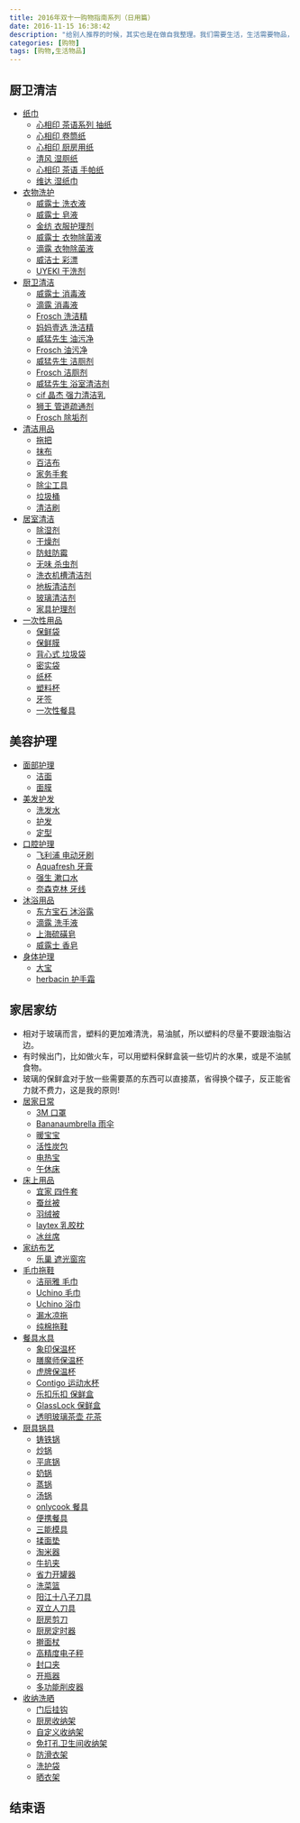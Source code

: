 ```yaml
---
title: 2016年双十一购物指南系列（日用篇）
date: 2016-11-15 16:38:42
description: "给别人推荐的时候，其实也是在做自我整理。我们需要生活，生活需要物品，仅此而已！"
categories: [购物]
tags: [购物,生活物品]
---
```



<!-- more -->


## 厨卫清洁

- [纸巾]()
    - [心相印 茶语系列 抽纸](http://search.jd.com/Search?keyword=心相印%20茶语系列%20抽纸&enc=utf-8&cu=true&utm_source=ads.union.jd.com&utm_medium=tuiguang&utm_campaign=t_248690136_&utm_term=51ce978a87114aa691bfa7301f2514f2-p_276666007&abt=3)
    - [心相印 卷筒纸](http://search.jd.com/Search?keyword=心相印%20卷筒纸&enc=utf-8&cu=true&utm_source=ads.union.jd.com&utm_medium=tuiguang&utm_campaign=t_248690136_&utm_term=4083596945914b57b7f30b1640fed1ff-p_276666007&abt=3)
    - [心相印 厨房用纸](http://search.jd.com/Search?keyword=心相印%20厨房用纸&enc=utf-8&cu=true&utm_source=ads.union.jd.com&utm_medium=tuiguang&utm_campaign=t_248690136_&utm_term=066ee3f7b811450aada0194a1e0c756a-p_276666007&abt=3)
    - [清风 湿厕纸](http://search.jd.com/Search?keyword=清风%20湿厕纸&enc=utf-8&cu=true&utm_source=ads.union.jd.com&utm_medium=tuiguang&utm_campaign=t_248690136_&utm_term=23c7293b08f04f6d8498603721c62ca0-p_276666007&abt=3)
    - [心相印 茶语 手帕纸](http://search.jd.com/Search?keyword=心相印%20茶语%20手帕纸&enc=utf-8&cu=true&utm_source=ads.union.jd.com&utm_medium=tuiguang&utm_campaign=t_248690136_&utm_term=5a8d1d78c31a47089fe1596d66d44393-p_276666007&abt=3)
    - [维达 湿纸巾](http://search.jd.com/Search?keyword=维达%20湿纸巾&enc=utf-8&cu=true&utm_source=ads.union.jd.com&utm_medium=tuiguang&utm_campaign=t_248690136_&utm_term=92bd16aa105c4c7b8f049bf388bb33f3-p_276666007&abt=3)
- [衣物洗护]()
    - [威露士 洗衣液](http://search.jd.com/Search?keyword=威露士%20洗衣液&enc=utf-8&cu=true&utm_source=ads.union.jd.com&utm_medium=tuiguang&utm_campaign=t_248690136_&utm_term=eac92c7f1f6a418489f86378348d093e-p_276666007&abt=3)
    - [威露士 皂液](http://search.jd.com/Search?keyword=威露士%20皂液&enc=utf-8&cu=true&utm_source=ads.union.jd.com&utm_medium=tuiguang&utm_campaign=t_248690136_&utm_term=b6a53d95023b4e0296cc60e28e79d7f6-p_276666007&abt=3)
    - [金纺 衣服护理剂](http://search.jd.com/Search?keyword=金纺%20衣服护理剂&enc=utf-8&cu=true&utm_source=ads.union.jd.com&utm_medium=tuiguang&utm_campaign=t_248690136_&utm_term=78cdb00d138b48d1b005c127fd80ea83-p_276666007&abt=3)
    - [威露士 衣物除菌液](http://search.jd.com/Search?keyword=威露士%20衣物除菌液&enc=utf-8&cu=true&utm_source=ads.union.jd.com&utm_medium=tuiguang&utm_campaign=t_248690136_&utm_term=1f39565b858048b1be5bd8cc8176c94b-p_276666007&abt=3)
    - [滴露 衣物除菌液](http://search.jd.com/Search?keyword=滴露%20衣物除菌液&enc=utf-8&cu=true&utm_source=ads.union.jd.com&utm_medium=tuiguang&utm_campaign=t_248690136_&utm_term=5b96092791ce4a60ba435320c74c05ac-p_276666007&abt=3)
    - [威洁士 彩漂](http://search.jd.com/Search?keyword=威洁士%20彩漂&enc=utf-8&cu=true&utm_source=ads.union.jd.com&utm_medium=tuiguang&utm_campaign=t_248690136_&utm_term=abef40ffb3cb46ee9dc03f22a8a9e7fb-p_276666007&abt=3)
    - [UYEKI 干洗剂](http://search.jd.com/Search?keyword=UYEKI%20干洗剂&enc=utf-8&cu=true&utm_source=ads.union.jd.com&utm_medium=tuiguang&utm_campaign=t_248690136_&utm_term=8ba0a845955148f18776476129d50a25-p_276666007&abt=3)
- [厨卫清洁]()
    - [威露士 消毒液](http://search.jd.com/Search?keyword=威露士%20消毒液&enc=utf-8&cu=true&utm_source=ads.union.jd.com&utm_medium=tuiguang&utm_campaign=t_248690136_&utm_term=9d26afd5c07a467cb9247d3709b45e3a-p_276666007&abt=3)
    - [滴露 消毒液](http://search.jd.com/Search?keyword=滴露%20消毒液&enc=utf-8&cu=true&utm_source=ads.union.jd.com&utm_medium=tuiguang&utm_campaign=t_248690136_&utm_term=ff1d2aec1b0d49cba7ba42f75f83d000-p_276666007&abt=3)
    - [Frosch 洗洁精](http://search.jd.com/Search?keyword=Frosch%20洗洁精&enc=utf-8&cu=true&utm_source=ads.union.jd.com&utm_medium=tuiguang&utm_campaign=t_248690136_&utm_term=ea9fd472e1b94b899171a383f66d7ff9-p_276666007&abt=3)
    - [妈妈壹选 洗洁精](http://search.jd.com/Search?keyword=妈妈壹选%20洗洁精&enc=utf-8&cu=true&utm_source=ads.union.jd.com&utm_medium=tuiguang&utm_campaign=t_248690136_&utm_term=3e2097cd8da3459a9a59c9336de8fe35-p_276666007&abt=3)
    - [威猛先生 油污净](http://search.jd.com/Search?keyword=威猛先生%20油污净&enc=utf-8&cu=true&utm_source=ads.union.jd.com&utm_medium=tuiguang&utm_campaign=t_248690136_&utm_term=2334b48bf3c54eee9da8beb42606ab14-p_276666007&abt=3)
    - [Frosch 油污净](http://search.jd.com/Search?keyword=Frosch%20油污净&enc=utf-8&cu=true&utm_source=ads.union.jd.com&utm_medium=tuiguang&utm_campaign=t_248690136_&utm_term=56fd465ebc8f4158b2ff1c61d6dc3307-p_276666007&abt=3)
    - [威猛先生 洁厕剂](http://search.jd.com/Search?keyword=威猛先生%20洁厕剂&enc=utf-8&cu=true&utm_source=ads.union.jd.com&utm_medium=tuiguang&utm_campaign=t_248690136_&utm_term=2cdde2d9b778404b83841d6a74a63b11-p_276666007&abt=3)
    - [Frosch 洁厕剂](http://search.jd.com/Search?keyword=Frosch%20洁厕剂&enc=utf-8&cu=true&utm_source=ads.union.jd.com&utm_medium=tuiguang&utm_campaign=t_248690136_&utm_term=ea99704fad414377a9c28247c92795e8-p_276666007&abt=3)
    - [威猛先生 浴室清洁剂](http://search.jd.com/Search?keyword=%20%20%20%20-%20[威猛先生%20浴室清洁剂]()&enc=utf-8&cu=true&utm_source=ads.union.jd.com&utm_medium=tuiguang&utm_campaign=t_248690136_&utm_term=6a792c4949af409f85aa3502e0f8e69e-p_276666007&abt=3)
    - [cif 晶杰 强力清洁乳]()
    - [狮王 管道疏通剂](http://search.jd.com/Search?keyword=狮王%20管道疏通剂&enc=utf-8&cu=true&utm_source=ads.union.jd.com&utm_medium=tuiguang&utm_campaign=t_248690136_&utm_term=8b6beea777964f16a2a605cc0407501c-p_276666007&abt=3)
    - [Frosch 除垢剂](http://search.jd.com/Search?keyword=Frosch%20除垢剂&enc=utf-8&cu=true&utm_source=ads.union.jd.com&utm_medium=tuiguang&utm_campaign=t_248690136_&utm_term=1e27d6c9b0d84300ae358d26cd341afb-p_276666007&abt=3)
- [清洁用品]()
    - [拖把](http://search.jd.com/Search?keyword=拖把&enc=utf-8&cu=true&utm_source=ads.union.jd.com&utm_medium=tuiguang&utm_campaign=t_248690136_&utm_term=30ea2a549a77436190c18984d6b149c2-p_276666007&abt=3)
    - [抹布](http://search.jd.com/Search?keyword=抹布&enc=utf-8&cu=true&utm_source=ads.union.jd.com&utm_medium=tuiguang&utm_campaign=t_248690136_&utm_term=2cc663720b944478827a0786722f0f53-p_276666007&abt=3)
    - [百洁布](http://search.jd.com/Search?keyword=百洁布&enc=utf-8&cu=true&utm_source=ads.union.jd.com&utm_medium=tuiguang&utm_campaign=t_248690136_&utm_term=04d38d2c4b9949948a642af63a018b5c-p_276666007&abt=3)
    - [家务手套](http://search.jd.com/Search?keyword=家务手套&enc=utf-8&cu=true&utm_source=ads.union.jd.com&utm_medium=tuiguang&utm_campaign=t_248690136_&utm_term=436de04955d04272a38989f6261ead5d-p_276666007&abt=3)
    - [除尘工具](http://search.jd.com/Search?keyword=除尘工具&enc=utf-8&cu=true&utm_source=ads.union.jd.com&utm_medium=tuiguang&utm_campaign=t_248690136_&utm_term=5ecb22218b21428f804c575831fed2f1-p_276666007&abt=3)
    - [垃圾桶](http://search.jd.com/Search?keyword=垃圾桶&enc=utf-8&cu=true&utm_source=ads.union.jd.com&utm_medium=tuiguang&utm_campaign=t_248690136_&utm_term=36f5155a86cd4d01928107a98b932b1b-p_276666007&abt=3)
    - [清洁刷](http://search.jd.com/Search?keyword=清洁刷&enc=utf-8&cu=true&utm_source=ads.union.jd.com&utm_medium=tuiguang&utm_campaign=t_248690136_&utm_term=016b44cd63614a75887fc2c1b1154482-p_276666007&abt=3)
- [居室清洁]()
    - [除湿剂](http://search.jd.com/Search?keyword=除湿剂&enc=utf-8&cu=true&utm_source=ads.union.jd.com&utm_medium=tuiguang&utm_campaign=t_248690136_&utm_term=733d6dcaa4794d198c44b73614a75da0-p_276666007&abt=3)
    - [干燥剂](http://search.jd.com/Search?keyword=干燥剂&enc=utf-8&cu=true&utm_source=ads.union.jd.com&utm_medium=tuiguang&utm_campaign=t_248690136_&utm_term=65f2cf3054034af4bdacc8a59ec99468-p_276666007&abt=3)
    - [防蛀防霉](http://search.jd.com/Search?keyword=防蛀防霉&enc=utf-8&cu=true&utm_source=ads.union.jd.com&utm_medium=tuiguang&utm_campaign=t_248690136_&utm_term=e1ad089b744248db87ddf5fdc20b70c6-p_276666007&abt=3)
    - [无味 杀虫剂](http://search.jd.com/Search?keyword=无味%20杀虫剂&enc=utf-8&cu=true&utm_source=ads.union.jd.com&utm_medium=tuiguang&utm_campaign=t_248690136_&utm_term=3a83218d4cea4722ae457fa49e086dd2-p_276666007&abt=3)
    - [洗衣机槽清洁剂](http://search.jd.com/Search?keyword=洗衣机槽清洁剂&enc=utf-8&cu=true&utm_source=ads.union.jd.com&utm_medium=tuiguang&utm_campaign=t_248690136_&utm_term=33562ee2249e4ae78650d6ffc6eaca18-p_276666007&abt=3)
    - [地板清洁剂](http://search.jd.com/Search?keyword=地板清洁剂&enc=utf-8&cu=true&utm_source=ads.union.jd.com&utm_medium=tuiguang&utm_campaign=t_248690136_&utm_term=6a3ea7fd08b4448fb46d07efb182e58a-p_276666007&abt=3)
    - [玻璃清洁剂](http://search.jd.com/Search?keyword=玻璃清洁剂&enc=utf-8&cu=true&utm_source=ads.union.jd.com&utm_medium=tuiguang&utm_campaign=t_248690136_&utm_term=e51f06a506204a79baf7f4c8b40c5b74-p_276666007&abt=3)
    - [家具护理剂](http://search.jd.com/Search?keyword=家具护理剂&enc=utf-8&cu=true&utm_source=ads.union.jd.com&utm_medium=tuiguang&utm_campaign=t_248690136_&utm_term=89bb991302b0439897661377fb7c6a78-p_276666007&abt=3)
- [一次性用品]()
    - [保鲜袋](http://search.jd.com/Search?keyword=保鲜袋&enc=utf-8&cu=true&utm_source=ads.union.jd.com&utm_medium=tuiguang&utm_campaign=t_248690136_&utm_term=2e810dd7666f4c3aa301d3eaaed14c0d-p_276666007&abt=3)
    - [保鲜膜](http://search.jd.com/Search?keyword=保鲜膜&enc=utf-8&cu=true&utm_source=ads.union.jd.com&utm_medium=tuiguang&utm_campaign=t_248690136_&utm_term=9aebe7df51af406bbc305cc0a900a025-p_276666007&abt=3)
    - [背心式 垃圾袋](http://search.jd.com/Search?keyword=背心式%20垃圾袋&enc=utf-8&cu=true&utm_source=ads.union.jd.com&utm_medium=tuiguang&utm_campaign=t_248690136_&utm_term=e9d57e5095c0476d81d99ac622f2f9ff-p_276666007&abt=3)
    - [密实袋](http://search.jd.com/Search?keyword=密实袋&enc=utf-8&cu=true&utm_source=ads.union.jd.com&utm_medium=tuiguang&utm_campaign=t_248690136_&utm_term=9a4e30a4f4894d078c0ea26921dd5515-p_276666007&abt=3)
    - [纸杯](http://search.jd.com/Search?keyword=纸杯&enc=utf-8&cu=true&utm_source=ads.union.jd.com&utm_medium=tuiguang&utm_campaign=t_248690136_&utm_term=5b30cee3935d494094c71e85a85338a5-p_276666007&abt=3)
    - [塑料杯](http://search.jd.com/Search?keyword=塑料杯&enc=utf-8&cu=true&utm_source=ads.union.jd.com&utm_medium=tuiguang&utm_campaign=t_248690136_&utm_term=a1c6064307ad4c518957a4357a7d06ae-p_276666007&abt=3)
    - [牙签](http://search.jd.com/Search?keyword=牙签&enc=utf-8&cu=true&utm_source=ads.union.jd.com&utm_medium=tuiguang&utm_campaign=t_248690136_&utm_term=7fecbc8545ad4dcfac577308a7461c52-p_276666007&abt=3)
    - [一次性餐具](http://search.jd.com/Search?keyword=一次性餐具&enc=utf-8&cu=true&utm_source=ads.union.jd.com&utm_medium=tuiguang&utm_campaign=t_248690136_&utm_term=a10bd01e78af45eb8cb6056fe9d6323d-p_276666007&abt=3)



## 美容护理


- [面部护理]()
    - [洁面](http://search.jd.com/Search?keyword=洁面&enc=utf-8&cu=true&utm_source=ads.union.jd.com&utm_medium=tuiguang&utm_campaign=t_248690136_&utm_term=0bd77d0eb24d48d9bf0866f7c747beb9-p_276666007&abt=3)
    - [面膜](http://search.jd.com/Search?keyword=面膜&enc=utf-8&cu=true&utm_source=ads.union.jd.com&utm_medium=tuiguang&utm_campaign=t_248690136_&utm_term=caf5cebc8b9541a6908a9b784a0c3745-p_276666007&abt=3)
- [美发护发]()
    - [洗发水](http://search.jd.com/Search?keyword=洗发水&enc=utf-8&cu=true&utm_source=ads.union.jd.com&utm_medium=tuiguang&utm_campaign=t_248690136_&utm_term=2b0fa263478b4784b29d348ec89cbe9e-p_276666007&abt=3)
    - [护发](http://search.jd.com/Search?keyword=护发]&enc=utf-8&cu=true&utm_source=ads.union.jd.com&utm_medium=tuiguang&utm_campaign=t_248690136_&utm_term=4d3fbafe8f6b41189ee4faf3363ec4ba-p_276666007&abt=3)
    - [定型](http://search.jd.com/Search?keyword=定型&enc=utf-8&cu=true&utm_source=ads.union.jd.com&utm_medium=tuiguang&utm_campaign=t_248690136_&utm_term=7c6888af8a854340addc6e4d0c3a35e0-p_276666007&abt=3)
- [口腔护理]()
    - [飞利浦 电动牙刷](http://search.jd.com/Search?keyword=飞利浦%20电动牙刷&enc=utf-8&cu=true&utm_source=ads.union.jd.com&utm_medium=tuiguang&utm_campaign=t_248690136_&utm_term=6adb1b90582e427ab79f0ad26b5afb70-p_276666007&abt=3)
    - [Aquafresh 牙膏](http://search.jd.com/Search?keyword=Aquafresh%20牙膏&enc=utf-8&cu=true&utm_source=ads.union.jd.com&utm_medium=tuiguang&utm_campaign=t_248690136_&utm_term=e2d1030f65e94f409f21767f458eb736-p_276666007&abt=3)
    - [强生 漱口水](http://search.jd.com/Search?keyword=强生%20漱口水&enc=utf-8&cu=true&utm_source=ads.union.jd.com&utm_medium=tuiguang&utm_campaign=t_248690136_&utm_term=503dd75a1be04903867e65a2765697e7-p_276666007&abt=3)
    - [奈森克林 牙线](http://search.jd.com/Search?keyword=奈森克林%20牙线&enc=utf-8&cu=true&utm_source=ads.union.jd.com&utm_medium=tuiguang&utm_campaign=t_248690136_&utm_term=628d3613f02b42c1ac2cd59d14f6ea80-p_276666007&abt=3)
- [沐浴用品]()
    - [东方宝石 沐浴露](http://search.jd.com/Search?keyword=东方宝石%20沐浴露&enc=utf-8&cu=true&utm_source=ads.union.jd.com&utm_medium=tuiguang&utm_campaign=t_248690136_&utm_term=3607e4b7d6f44da2a51920dd3b6379ea-p_276666007&abt=3)
    - [滴露 洗手液](http://search.jd.com/Search?keyword=滴露%20洗手液&enc=utf-8&cu=true&utm_source=ads.union.jd.com&utm_medium=tuiguang&utm_campaign=t_248690136_&utm_term=d0fd2ef379c648cf8294a97849265a66-p_276666007&abt=3)
    - [上海硫磺皂](http://search.jd.com/Search?keyword=上海硫磺皂&enc=utf-8&cu=true&utm_source=ads.union.jd.com&utm_medium=tuiguang&utm_campaign=t_248690136_&utm_term=1f7d664163fe4622abae2c66a7e27841-p_276666007&abt=3)
    - [威露士 香皂](http://search.jd.com/Search?keyword=威露士%20香皂&enc=utf-8&cu=true&utm_source=ads.union.jd.com&utm_medium=tuiguang&utm_campaign=t_248690136_&utm_term=0c8fb6e348334070ba56ccb5c3d9d248-p_276666007&abt=3)
- [身体护理]()
    - [大宝](http://search.jd.com/Search?keyword=大宝&enc=utf-8&cu=true&utm_source=ads.union.jd.com&utm_medium=tuiguang&utm_campaign=t_248690136_&utm_term=e0a76bc6863d48a6a275589f6927bcc0-p_276666007&abt=3)
    - [herbacin 护手霜](http://search.jd.com/Search?keyword=herbacin%20护手霜&enc=utf-8&cu=true&utm_source=ads.union.jd.com&utm_medium=tuiguang&utm_campaign=t_248690136_&utm_term=b620788213404a30bfc5384879522a8d-p_276666007&abt=3)


## 家居家纺

- 相对于玻璃而言，塑料的更加难清洗，易油腻，所以塑料的尽量不要跟油脂沾边。
- 有时候出门，比如做火车，可以用塑料保鲜盒装一些切片的水果，或是不油腻食物。
- 玻璃的保鲜盒对于放一些需要蒸的东西可以直接蒸，省得换个碟子，反正能省力就不费力，这是我的原则!
- [居家日常]()
    - [3M 口罩](http://search.jd.com/Search?keyword=3M%20口罩&enc=utf-8&cu=true&utm_source=ads.union.jd.com&utm_medium=tuiguang&utm_campaign=t_248690136_&utm_term=2c322feef40245e6b3a08a327cde42f7-p_276666007&abt=3)
    - [Bananaumbrella 雨伞](http://search.jd.com/Search?keyword=Bananaumbrella%20雨伞&enc=utf-8&cu=true&utm_source=ads.union.jd.com&utm_medium=tuiguang&utm_campaign=t_248690136_&utm_term=65259c0470514b9fae3ea68d822aa570-p_276666007&abt=3)
    - [暖宝宝](http://search.jd.com/Search?keyword=暖宝宝&enc=utf-8&cu=true&utm_source=ads.union.jd.com&utm_medium=tuiguang&utm_campaign=t_248690136_&utm_term=96c075cd3bd142c4b4fadc2b58a67e02-p_276666007&abt=3)
    - [活性炭包](http://search.jd.com/Search?keyword=活性炭包&enc=utf-8&cu=true&utm_source=ads.union.jd.com&utm_medium=tuiguang&utm_campaign=t_248690136_&utm_term=deba1df9672844b398e6263c4a6d01ee-p_276666007&abt=3)
    - [电热宝](http://search.jd.com/Search?keyword=电热宝&enc=utf-8&cu=true&utm_source=ads.union.jd.com&utm_medium=tuiguang&utm_campaign=t_248690136_&utm_term=93e53d2263d342dab3b3797597823b4b-p_276666007&abt=3)
    - [午休床](http://search.jd.com/Search?keyword=午休床&enc=utf-8&cu=true&utm_source=ads.union.jd.com&utm_medium=tuiguang&utm_campaign=t_248690136_&utm_term=4363e15f399f4275a96a1e83be614cde-p_276666007&abt=3)
- [床上用品]()
    - [宜家 四件套](http://search.jd.com/Search?keyword=宜家%20四件套&enc=utf-8&cu=true&utm_source=ads.union.jd.com&utm_medium=tuiguang&utm_campaign=t_248690136_&utm_term=1473ed6736454665988cb2fccb8c3029-p_276666007&abt=3)
    - [蚕丝被](http://search.jd.com/Search?keyword=蚕丝被&enc=utf-8&cu=true&utm_source=ads.union.jd.com&utm_medium=tuiguang&utm_campaign=t_248690136_&utm_term=fec7667508544614895d94b9e5d6d484-p_276666007&abt=3)
    - [羽绒被](http://search.jd.com/Search?keyword=羽绒被&enc=utf-8&cu=true&utm_source=ads.union.jd.com&utm_medium=tuiguang&utm_campaign=t_248690136_&utm_term=0276059bef9d4edf902005f98a1084e4-p_276666007&abt=3)
    - [laytex 乳胶枕](http://m.kaola.com/product/158287.html?sharer=6vp2kCCDbqrKrA9ZR6hUaVGyFF%2FrlZ6SY9vAMey9OL8%3D&shareOs=iOS&shareTo=wx)
    - [冰丝席](http://search.jd.com/Search?keyword=冰丝席&enc=utf-8&cu=true&utm_source=ads.union.jd.com&utm_medium=tuiguang&utm_campaign=t_248690136_&utm_term=3466ebaf1b52488dbf08a0d40aad9cd3-p_276666007&abt=3)
- [家纺布艺]()
    - [乐巢 遮光窗帘](http://search.jd.com/Search?keyword=乐巢%20遮光窗帘&enc=utf-8&cu=true&utm_source=ads.union.jd.com&utm_medium=tuiguang&utm_campaign=t_248690136_&utm_term=a7daae1abc7f41efa4bc02bad0d3b1f7-p_276666007&abt=3)
- [毛巾拖鞋]()
    - [洁丽雅 毛巾](http://search.jd.com/Search?keyword=洁丽雅%20毛巾&enc=utf-8&cu=true&utm_source=ads.union.jd.com&utm_medium=tuiguang&utm_campaign=t_248690136_&utm_term=28c025b4ec18473bad52ad619790c72f-p_276666007&abt=3)
    - [Uchino 毛巾](http://search.jd.com/Search?keyword=Uchino%20毛巾&enc=utf-8&cu=true&utm_source=ads.union.jd.com&utm_medium=tuiguang&utm_campaign=t_248690136_&utm_term=722ca86fa78b49358d7d3663c2dd4523-p_276666007&abt=3)
    - [Uchino 浴巾](http://search.jd.com/Search?keyword=Uchino%20浴巾&enc=utf-8&cu=true&utm_source=ads.union.jd.com&utm_medium=tuiguang&utm_campaign=t_248690136_&utm_term=9a17542496f641b3b8e4fd6f79828f06-p_276666007&abt=3)
    - [漏水凉拖](http://search.jd.com/Search?keyword=漏水凉拖&enc=utf-8&cu=true&utm_source=ads.union.jd.com&utm_medium=tuiguang&utm_campaign=t_248690136_&utm_term=62e49cd32bfa4cff84b03ade4c1914bb-p_276666007&abt=3)
    - [纯棉拖鞋](http://search.jd.com/Search?keyword=纯棉拖鞋&enc=utf-8&cu=true&utm_source=ads.union.jd.com&utm_medium=tuiguang&utm_campaign=t_248690136_&utm_term=26e969d1dc2f43ab9883c6e8bcfc1fb6-p_276666007&abt=3)
- [餐具水具]()
    - [象印保温杯](http://search.jd.com/Search?keyword=象印保温杯&enc=utf-8&cu=true&utm_source=ads.union.jd.com&utm_medium=tuiguang&utm_campaign=t_248690136_&utm_term=a40ceebcf4a0410d83ab817f5ff5ef93-p_276666007&abt=3)
    - [膳魔师保温杯](http://search.jd.com/Search?keyword=膳魔师保温杯&enc=utf-8&cu=true&utm_source=ads.union.jd.com&utm_medium=tuiguang&utm_campaign=t_248690136_&utm_term=0631929c99924e8386ac68eaa110c2cd-p_276666007&abt=3)
    - [虎牌保温杯](http://search.jd.com/Search?keyword=虎牌保温杯&enc=utf-8&cu=true&utm_source=ads.union.jd.com&utm_medium=tuiguang&utm_campaign=t_248690136_&utm_term=4c07ff3cdb2d416ba5f3ce012b29c214-p_276666007&abt=3)
    - [Contigo 运动水杯](http://search.jd.com/Search?keyword=Contigo%20运动水杯&enc=utf-8&cu=true&utm_source=ads.union.jd.com&utm_medium=tuiguang&utm_campaign=t_248690136_&utm_term=6c19522a234c4609bd35f3c74adbff67-p_276666007&abt=3)
    - [乐扣乐扣 保鲜盒](http://search.jd.com/Search?keyword=乐扣乐扣%20保鲜盒&enc=utf-8&cu=true&utm_source=ads.union.jd.com&utm_medium=tuiguang&utm_campaign=t_248690136_&utm_term=63e3becf826e4df68a5eb72482ef7f74-p_276666007&abt=3)
    - [GlassLock 保鲜盒](http://search.jd.com/Search?keyword=GlassLock%20保鲜盒&enc=utf-8&cu=true&utm_source=ads.union.jd.com&utm_medium=tuiguang&utm_campaign=t_248690136_&utm_term=6e4f509395c040f0990c6beb6b0de7e8-p_276666007&abt=3)
    - [透明玻璃茶壶 花茶](http://search.jd.com/Search?keyword=透明玻璃茶壶%20花茶&enc=utf-8&cu=true&utm_source=ads.union.jd.com&utm_medium=tuiguang&utm_campaign=t_248690136_&utm_term=62e266eeb6a34e289a380331dc0311f2-p_276666007&abt=3)
- [厨具锅具]()
    - [铸铁锅](http://search.jd.com/Search?keyword=铸铁锅&enc=utf-8&cu=true&utm_source=ads.union.jd.com&utm_medium=tuiguang&utm_campaign=t_248690136_&utm_term=2a8e3f64f16344ea8abdd6881be4227e-p_276666007&abt=3)
    - [炒锅](http://search.jd.com/Search?keyword=炒锅&enc=utf-8&cu=true&utm_source=ads.union.jd.com&utm_medium=tuiguang&utm_campaign=t_248690136_&utm_term=49f3d0fe0c344412bbcb89ea269e2573-p_276666007&abt=3)
    - [平底锅](http://search.jd.com/Search?keyword=平底锅&enc=utf-8&cu=true&utm_source=ads.union.jd.com&utm_medium=tuiguang&utm_campaign=t_248690136_&utm_term=81936f2697944df492eac62c7b6d6a14-p_276666007&abt=3)
    - [奶锅](http://search.jd.com/Search?keyword=奶锅&enc=utf-8&cu=true&utm_source=ads.union.jd.com&utm_medium=tuiguang&utm_campaign=t_248690136_&utm_term=4e0fa94c7baa438f9e5fe698519e4446-p_276666007&abt=3)
    - [蒸锅](http://search.jd.com/Search?keyword=蒸锅&enc=utf-8&cu=true&utm_source=ads.union.jd.com&utm_medium=tuiguang&utm_campaign=t_248690136_&utm_term=4aa3762addaf4e7fa7c5e1ade56654b7-p_276666007&abt=3)
    - [汤锅](http://search.jd.com/Search?keyword=汤锅&enc=utf-8&cu=true&utm_source=ads.union.jd.com&utm_medium=tuiguang&utm_campaign=t_248690136_&utm_term=23a0d678c3834b1780e51ac2147c8c24-p_276666007&abt=3)
    - [onlycook 餐具](http://search.jd.com/Search?keyword=onlycook%20餐具&enc=utf-8&cu=true&utm_source=ads.union.jd.com&utm_medium=tuiguang&utm_campaign=t_248690136_&utm_term=840f8b146832417f90be2938681d037d-p_276666007&abt=3)
    - [便携餐具](http://search.jd.com/Search?keyword=便携餐具&enc=utf-8&cu=true&utm_source=ads.union.jd.com&utm_medium=tuiguang&utm_campaign=t_248690136_&utm_term=4b7569d4ea3c4f27bda53a822f81960e-p_276666007&abt=3)
    - [三能模具](http://search.jd.com/Search?keyword=三能模具&enc=utf-8&cu=true&utm_source=ads.union.jd.com&utm_medium=tuiguang&utm_campaign=t_248690136_&utm_term=35ad4475b0214e64b551a40c57748159-p_276666007&abt=3)
    - [揉面垫](http://search.jd.com/Search?keyword=揉面垫&enc=utf-8&cu=true&utm_source=ads.union.jd.com&utm_medium=tuiguang&utm_campaign=t_248690136_&utm_term=8eb87fcf0c5a47e7aed6f988b2553b5e-p_276666007&abt=3)
    - [淘米器](http://search.jd.com/Search?keyword=淘米器&enc=utf-8&cu=true&utm_source=ads.union.jd.com&utm_medium=tuiguang&utm_campaign=t_248690136_&utm_term=80dea429b55e493aba36d673e4ee7f9b-p_276666007&abt=3)
    - [牛扒夹](http://search.jd.com/Search?keyword=牛扒夹&enc=utf-8&cu=true&utm_source=ads.union.jd.com&utm_medium=tuiguang&utm_campaign=t_248690136_&utm_term=6d6ef894a9e1407ead1cadecffca2c5a-p_276666007&abt=3)
    - [省力开罐器](http://search.jd.com/Search?keyword=省力开罐器&enc=utf-8&cu=true&utm_source=ads.union.jd.com&utm_medium=tuiguang&utm_campaign=t_248690136_&utm_term=aa52dcf3ad6b4f77b9efb7473adbf520-p_276666007&abt=3)
    - [洗菜篮](http://search.jd.com/Search?keyword=洗菜篮&enc=utf-8&cu=true&utm_source=ads.union.jd.com&utm_medium=tuiguang&utm_campaign=t_248690136_&utm_term=41b9e446316b41bead1f6842f31637bf-p_276666007&abt=3)
    - [阳江十八子刀具](http://search.jd.com/Search?keyword=阳江十八子刀具&enc=utf-8&cu=true&utm_source=ads.union.jd.com&utm_medium=tuiguang&utm_campaign=t_248690136_&utm_term=c164bfebde40467f9474a60c730707b6-p_276666007&abt=3)
    - [双立人刀具](http://search.jd.com/Search?keyword=双立人刀具&enc=utf-8&cu=true&utm_source=ads.union.jd.com&utm_medium=tuiguang&utm_campaign=t_248690136_&utm_term=f0be51266d834e3fab3514731d8399b7-p_276666007&abt=3)
    - [厨房剪刀](http://search.jd.com/Search?keyword=厨房剪刀&enc=utf-8&cu=true&utm_source=ads.union.jd.com&utm_medium=tuiguang&utm_campaign=t_248690136_&utm_term=236ea83827024e7ca62842f8367c77f4-p_276666007&abt=3)
    - [厨房定时器](http://search.jd.com/Search?keyword=厨房定时器&enc=utf-8&cu=true&utm_source=ads.union.jd.com&utm_medium=tuiguang&utm_campaign=t_248690136_&utm_term=5d191ed6e23e4682b7844f869dac40cf-p_276666007&abt=3)
    - [擀面杖](http://search.jd.com/Search?keyword=擀面杖&enc=utf-8&cu=true&utm_source=ads.union.jd.com&utm_medium=tuiguang&utm_campaign=t_248690136_&utm_term=c20811d9400548da9b1285098b7b1c7f-p_276666007&abt=3)
    - [高精度电子秤](http://search.jd.com/Search?keyword=高精度电子秤&enc=utf-8&cu=true&utm_source=ads.union.jd.com&utm_medium=tuiguang&utm_campaign=t_248690136_&utm_term=ed707a9840eb4d0c92e78347a8e324d9-p_276666007&abt=3)
    - [封口夹](http://search.jd.com/Search?keyword=封口夹&enc=utf-8&cu=true&utm_source=ads.union.jd.com&utm_medium=tuiguang&utm_campaign=t_248690136_&utm_term=eaa3a9a7f8bc498280615fb29931540a-p_276666007&abt=3)
    - [开瓶器](http://search.jd.com/Search?keyword=开瓶器&enc=utf-8&cu=true&utm_source=ads.union.jd.com&utm_medium=tuiguang&utm_campaign=t_248690136_&utm_term=f64e010f18a547b397980d20104a7433-p_276666007&abt=3)
    - [多功能削皮器](http://search.jd.com/Search?keyword=多功能削皮器&enc=utf-8&cu=true&utm_source=ads.union.jd.com&utm_medium=tuiguang&utm_campaign=t_248690136_&utm_term=088eaa634acd4a32ba26a8d4b7f575b2-p_276666007&abt=3)
- [收纳洗晒]()
    - [门后挂钩](http://search.jd.com/Search?keyword=门后挂钩&enc=utf-8&cu=true&utm_source=ads.union.jd.com&utm_medium=tuiguang&utm_campaign=t_248690136_&utm_term=a12c9f7932304965ad460383940c41eb-p_276666007&abt=3)
    - [厨房收纳架](http://search.jd.com/Search?keyword=厨房收纳架&enc=utf-8&cu=true&utm_source=ads.union.jd.com&utm_medium=tuiguang&utm_campaign=t_248690136_&utm_term=9001579abf314e9ab8667f6f2a2391a3-p_276666007&abt=3)
    - [自定义收纳架](http://search.jd.com/Search?keyword=自定义收纳架&enc=utf-8&cu=true&utm_source=ads.union.jd.com&utm_medium=tuiguang&utm_campaign=t_248690136_&utm_term=2a46b75c59ae40d8a5d9f9f0b0422af0-p_276666007&abt=3)
    - [免打孔卫生间收纳架](http://search.jd.com/Search?keyword=免打孔卫生间收纳架&enc=utf-8&cu=true&utm_source=ads.union.jd.com&utm_medium=tuiguang&utm_campaign=t_248690136_&utm_term=9d8f0d1c3c844ae887602f062e99b765-p_276666007&abt=3)
    - [防滑衣架](http://search.jd.com/Search?keyword=防滑衣架&enc=utf-8&cu=true&utm_source=ads.union.jd.com&utm_medium=tuiguang&utm_campaign=t_248690136_&utm_term=0dfdc9ccc84f49808754b428a1358c2f-p_276666007&abt=3)
    - [洗护袋](http://search.jd.com/Search?keyword=洗护袋&enc=utf-8&cu=true&utm_source=ads.union.jd.com&utm_medium=tuiguang&utm_campaign=t_248690136_&utm_term=2fd88217a1fd473b9c40076c42af7d60-p_276666007&abt=3)
    - [晒衣架](http://search.jd.com/Search?keyword=晒衣架&enc=utf-8&cu=true&utm_source=ads.union.jd.com&utm_medium=tuiguang&utm_campaign=t_248690136_&utm_term=77bdb78da1fe4051a183df417a52335a-p_276666007&abt=3)



## 结束语

